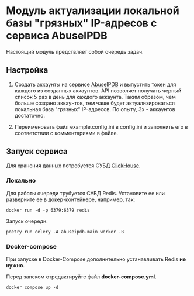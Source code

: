 # Модуль актуализации локальной базы "грязных" IP-адресов с сервиса AbuseIPDB

Настоящий модуль предствляет собой очередь задач.

## Настройка

1. Создать аккаунты на сервисе [AbuseIPDB](https://www.abuseipdb.com/) и выпустить токен для каждого из созданных аккаунтов. 
API позволяет получать черный список 5 раз в день для каждого аккаунта. 
Таким образом, чем больше создано аккаунтов, тем чаще будет актуализироваться локальная база "грязных" IP-адресов.
По опыту, 3х - аккаунтов достаточно.

2. Переименовать файл example.config.ini в config.ini и заполнить его в соответствии с комментариями в файле.

## Запуск сервиса

Для хранения данных потребуется СУБД [ClickHouse](https://clickhouse.com/docs/ru/getting-started/install).

### Локально

Для работы очереди трубуется СУБД Redis. Установите ее или разверните ее в докер-контейнере, например, так:

```
docker run -d -p 6379:6379 redis
``` 

Запуск очереди:

```
poetry run celery -A abuseipdb.main worker -B
```

### Docker-compose

При запуске в Docker-Compose дополнительно устанавливать Redis **не нужно**.

Перед запском отредактируйте файл __docker-compose.yml__.

```
docker compose up -d
```
